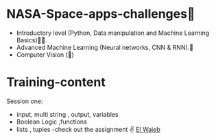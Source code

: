 # NASA-Space-apps-challenges🌟

- Introductory level (Python, Data manipulation and Machine Learning Basics)🦿🦾.
- Advanced Machine Learning (Neural networks, CNN & RNN).🧠
- Computer Vision ()
# Training-content
Session one:
- input, multi string , output, variables 
- Boolean Logic ,functions
- lists , tuples 
-check out the assignment ✌ [El Wajeb](https://github.com/ghazalaaa/NASA-Space-apps-challenges/blob/main/List_py.ipynb)
